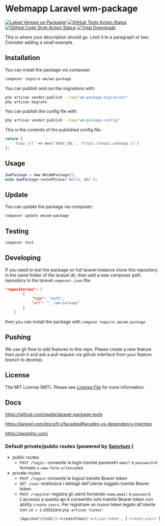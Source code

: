# Webmapp Laravel wm-package

[![Latest Version on Packagist](https://img.shields.io/packagist/v/wm/wm-package.svg?style=flat-square)](https://packagist.org/packages/wm/wm-package)
[![GitHub Tests Action Status](https://img.shields.io/github/actions/workflow/status/wm/wm-package/run-tests.yml?branch=main&label=tests&style=flat-square)](https://github.com/wm/wm-package/actions?query=workflow%3Arun-tests+branch%3Amain)
[![GitHub Code Style Action Status](https://img.shields.io/github/actions/workflow/status/wm/wm-package/fix-php-code-style-issues.yml?branch=main&label=code%20style&style=flat-square)](https://github.com/wm/wm-package/actions?query=workflow%3A"Fix+PHP+code+style+issues"+branch%3Amain)
[![Total Downloads](https://img.shields.io/packagist/dt/wm/wm-package.svg?style=flat-square)](https://packagist.org/packages/wm/wm-package)

This is where your description should go. Limit it to a paragraph or two. Consider adding a small example.

## Installation

You can install the package via composer:

```bash
composer require wm/wm-package
```

You can publish and run the migrations with:

```bash
php artisan vendor:publish --tag="wm-package-migrations"
php artisan migrate
```

You can publish the config file with:

```bash
php artisan vendor:publish --tag="wm-package-config"
```

This is the contents of the published config file:

```php
return [
    'hoqu_url' => env('HOQU_URL', 'https://hoqu2.webmapp.it')
];
```

## Usage

```php
$wmPackage = new Wm\WmPackage();
echo $wmPackage->echoPhrase('Hello, Wm!');
```

## Update

You can update the package via composer:

```bash
composer update wm/wm-package
```

## Testing

```bash
composer test
```

## Developing

If you need to test the package on full laravel instance clone this repository in the same folder of the laravel dir, then add a new composer path repository in the laravel `composer.json` file:

```json
"repositories": [
        {
            "type": "path",
            "url": "../wm-package"
        }
    ]
```

then you can install the package with `compose require wm/wm-package`

## Pushing

We use git flow to add features to this repo. Please create a new feature then push it and ask a pull request via github interface from your feature branch to develop.

## License

The MIT License (MIT). Please see [License File](LICENSE.md) for more information.

## Docs

https://github.com/spatie/laravel-package-tools

https://laravel.com/docs/9.x/facades#facades-vs-dependency-injection

https://pestphp.com/

### Default private/public routes (powered by [Sanctum](https://laravel.com/docs/9.x/sanctum) )

-   public routes
    -   `POST /login` :
        consente la login tramite parametri `email` e `password` in formato `x-www-form-urlencoded`
-   private routes
    -   `POST /logout`
        consente la logout tramite Bearer token
    -   `GET /user`
        restituisce i dettagli dell'utente loggato tramite Bearer token
    -   `POST /register`
        registra gli utenti fornendo `name`,`email` e `password`. L'accesso a questa api è consentito solo tramite Bearer token con ability `create-users`. Per registrare un nuovo token legato all'utente con `id = 1` utilizzare `php artisan tinker`:
        ```php
        \App\User\find(1)->createToken('artisan-token', ['create-users'])->plainTextToken
        ```
